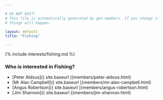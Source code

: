 ```yaml
---

# DO NOT EDIT!
# This file is automatically generated by get-members. If you change it, bad
# things will happen.

layout: default
title: "Fishing"

---
```


{% include interests/fishing.md %}

### Who is interested in Fishing?


* [Peter Aldous]({ site.baseurl }}members/peter-aldous.html)
* [Mr Alan Campbell]({ site.baseurl }}members/mr-alan-campbell.html)
* [Angus Robertson]({ site.baseurl }}members/angus-robertson.html)
* [Jim Shannon]({ site.baseurl }}members/jim-shannon.html)

